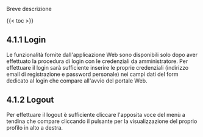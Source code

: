 Breve descrizione

{{< toc >}}

## 4.1.1 Login
Le funzionalità fornite dall'applicazione Web sono disponibili solo dopo aver effettuato la procedura di login con le credenziali da amministratore. Per effettuare il login sarà sufficiente inserire le proprie credenziali (indirizzo email di registrazione e password personale) nei campi dati del form dedicato al login che compare all'avvio del portale Web.
## 4.1.2 Logout
Per effettuare il logout è sufficiente cliccare l'apposita voce del menù a tendina che compare cliccando il pulsante per la visualizzazione del proprio profilo in alto a destra.